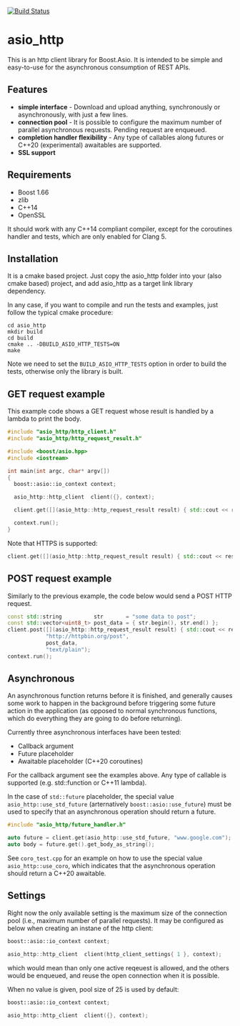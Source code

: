 [![Build Status](https://travis-ci.org/juliobg/asio_http.svg?branch=master)](https://travis-ci.org/juliobg/asio_http)

asio_http
=========

This is an http client library for Boost.Asio. It is intended to be simple and easy-to-use for the asynchronous consumption of REST APIs.


Features
--------
* **simple interface** - Download and upload anything, synchronously or asynchronously, with just a few lines.
* **connection pool** - It is possible to configure the maximum number of parallel asynchronous requests. Pending request are enqueued.
* **completion handler flexibility** - Any type of callables along futures or C++20 (experimental) awaitables are supported.
* **SSL support**

Requirements
------------
* Boost 1.66
* zlib
* C++14
* OpenSSL

It should work with any C++14 compliant compiler, except for the coroutines handler and tests, which are only enabled for Clang 5.

Installation
------------
It is a cmake based project. Just copy the asio_http folder into your (also cmake based) project, and add asio_http as a target link library dependency.

In any case, if you want to compile and run the tests and examples, just follow the typical cmake procedure:

```
cd asio_http
mkdir build
cd build
cmake .. -DBUILD_ASIO_HTTP_TESTS=ON
make
```

Note we need to set the `BUILD_ASIO_HTTP_TESTS` option in order to build the tests, otherwise only the library is built.

GET request example
-------------------

This example code shows a GET request whose result is handled by a lambda to print the body.

```c++
#include "asio_http/http_client.h"
#include "asio_http/http_request_result.h"

#include <boost/asio.hpp>
#include <iostream>

int main(int argc, char* argv[])
{
  boost::asio::io_context context;

  asio_http::http_client  client({}, context);

  client.get([](asio_http::http_request_result result) { std::cout << result.get_body_as_string(); }, "www.google.com");

  context.run();
}
```

Note that HTTPS is supported:

```c++
client.get([](asio_http::http_request_result result) { std::cout << result.get_body_as_string(); }, "https://duckduckgo.com");

```

POST request example
--------------------

Similarly to the previous example, the code below would send a POST HTTP request.

```c++
const std::string          str       = "some data to post";
const std::vector<uint8_t> post_data = { str.begin(), str.end() };
client.post([](asio_http::http_request_result result) { std::cout << result.get_body_as_string(); },
            "http://httpbin.org/post",
            post_data,
            "text/plain");
context.run();
```

Asynchronous
------------
An asynchronous function returns before it is finished, and generally causes some work to happen in the background before triggering some future action in the application (as opposed to normal synchronous functions, which do everything they are going to do before returning).

Currently three asynchronous interfaces have been tested:
* Callback argument
* Future placeholder
* Awaitable placeholder (C++20 coroutines)

For the callback argument see the examples above. Any type of callable is supported (e.g. std::function or C++11 lambda).

In the case of `std::future` placeholder, the special value `asio_http::use_std_future` (arternatively `boost::asio::use_future`) must be used to specify that an asynchronous operation should return a future.

```c++
#include "asio_http/future_handler.h"

auto future = client.get(asio_http::use_std_future, "www.google.com");
auto body = future.get().get_body_as_string();
```

See `coro_test.cpp` for an example on how to use the special value `asio_http::use_coro`, which indicates that the asynchronous operation should return a C++20 awaitable.

Settings
--------

Right now the only available setting is the maximum size of the connection pool (i.e., maximum number of parallel requests). It may be configured as below when creating an instane of the http client:


```c++
boost::asio::io_context context;

asio_http::http_client  client(http_client_settings{ 1 }, context);
```

which would mean than only one active reqeuest is allowed, and the others would be enqueued, and reuse the open connection when it is possible.

When no value is given, pool size of 25 is used by default:

```c++
boost::asio::io_context context;

asio_http::http_client  client({}, context);
```
